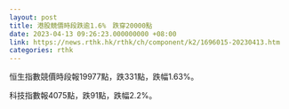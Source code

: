 ```yaml
---
layout: post
title: 港股競價時段跌逾1.6%　跌穿20000點
date: 2023-04-13 09:26:23.000000000 +08:00
link: https://news.rthk.hk/rthk/ch/component/k2/1696015-20230413.htm
categories: rthk
---
```


恒生指數競價時段報19977點，跌331點，跌幅1.63%。

科技指數報4075點，跌91點，跌幅2.2%。
